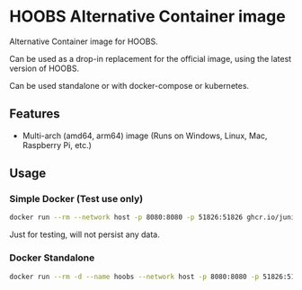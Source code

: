 # HOOBS Alternative Container image

Alternative Container image for HOOBS.

Can be used as a drop-in replacement for the official image, using the latest version of HOOBS.

Can be used standalone or with docker-compose or kubernetes.

## Features

- Multi-arch (amd64, arm64) image (Runs on Windows, Linux, Mac, Raspberry Pi, etc.)

## Usage

### Simple Docker (Test use only)

```bash
docker run --rm --network host -p 8080:8080 -p 51826:51826 ghcr.io/junior/hoobs:4.2-beta2
```

Just for testing, will not persist any data.

### Docker Standalone

```bash
docker run --rm -d --name hoobs --network host -p 8080:8080 -p 51826:51826 -v /path/to/your/storage:/hoobs ghcr.io/junior/hoobs:4.2-beta2
```
